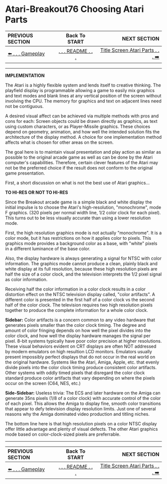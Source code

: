 # Atari-Breakout76 Choosing Atari Parts

**PREVIOUS SECTION** | **Back To START** | **NEXT SECTION**
:--- | :---: | ---:
[:arrow_left: . . . Gameplay]( https://github.com/kenjennings/Atari-Breakout76/blob/master/README03Gameplay.md "Gameplay" ) | [. . . README . . .]( https://github.com/kenjennings/Atari-Breakout76/blob/master/README.md "README" ) | [Title Screen Atari Parts . . . :arrow_right:]( https://github.com/kenjennings/Atari-Breakout76/blob/master/README04-1TitleImplementation.md "Title Screen Atari Parts" ) 

---

**IMPLEMENTATION**

The Atari is a highly flexible system and lends itself to creative thinking.  The playfield display is programmable allowing a game to easily mix graphics and text modes and blank lines at any vertical position of the screen without involving the CPU.  The memory for graphics and text on adjacent lines need not be contiguous.  

A desired visual affect can be achieved via multiple methods with pros and cons for each:  Screen objects could be drawn directly as graphics, as text using custom characters, or as Player-Missile graphics.  These choices depend on geometry, animation, and how well the intended solution fits the architecture of the display method.  A choice for one implementation method affects what is chosen for other areas on the screen.

The goal here is to maintain visual presentation and play action as similar as possible to the original arcade game as well as can be done by the Atari computer's capabilities.  Therefore, certain clever features of the Atari may not be the preferred choice if the result does not conform to the original game presentation.  

First, a short discussion on what is not the best use of Atari graphics...

**TO HI-RES OR NOT TO HI-RES**

Since the Breakout arcade game is a simple black and white display the initial impulse is to choose the Atari's high-resolution, "monochrome", mode F graphics.  (320 pixels per normal width line, 1/2 color clock for each pixel).  This turns out to be less visually accurate than using a lower resolution mode.

First, the high resolution graphics mode is not actually "monochrome".  It is a color mode, but it has restrictions on how it applies color to pixels.  This graphics mode provides a background color as a base, with "white" pixels in a different luminance of the base color.

Also, the display hardware is always generating a signal for NTSC with color information.  The graphics mode cannot produce a clean, plainly black and white display at its full resolution, because these high resolution pixels are half the size of a color clock, and the television interprets the 1/2 pixel signal as color information.  

Receiving half the color information in a color clock results in a color distortion effect on the NTSC television display called, "color artifacts".  A different color is presented in the first half of a color clock vs the second half of the color clock.  The television requires two high resolution pixels together to produce the complete information for a whole color clock.

**Sidebar:** Color artifacts is a concern common to any video hardware that generates pixels smaller than the color clock timing.  The degree and amount of color fringing depends on how well the pixel divides into the color clock, and how well the display hardware manages the signal per pixel.  8-bit systems typically have poor color precision at higher resolutions.  These visual behaviors evident on CRT displays are often NOT addressed by modern emulators on high resultion LCD monitors.  Emulators usually present impossibly perfect displays that do not occur in the real world on the original hardware.  Systems like the Atari, Amiga, Apple, etc. that evenly divide pixels into the color clock timing produce consistent color artifacts.  Other systems with oddly timed pixels that disregard the color clock standard produce color artifacts that vary depending on where the pixels occur on the screen (C64, NES, etc.) 

**Side-Sidebar:**  Useless trivia: The ECS and later hardware on the Amiga can generate 35ns pixels (1/8 of a color clock) with accurate control of the color of each pixel.  This allows the Amiga to display fine, smooth color transitions that appear to defy television display resolution limits.  Just one of several reasons why the Amiga dominated video production and titling niches.

The bottom line here is that high resolution pixels on a color NTSC display offer little advantage and plenty of visual defects. The other Atari graphics mode based on color-clock-sized pixels are preferrable.

---

**PREVIOUS SECTION** | **Back To START** | **NEXT SECTION**
:--- | :---: | ---:
[:arrow_left: . . . Gameplay]( https://github.com/kenjennings/Atari-Breakout76/blob/master/README03Gameplay.md "Gameplay" ) | [. . . README . . .]( https://github.com/kenjennings/Atari-Breakout76/blob/master/README.md "README" ) | [Title Screen Atari Parts . . . :arrow_right:]( https://github.com/kenjennings/Atari-Breakout76/blob/master/README04-1TitleImplementation.md "Title Screen Atari Parts" ) 
